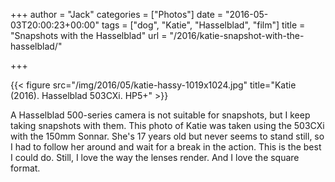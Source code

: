+++
author = "Jack"
categories = ["Photos"]
date = "2016-05-03T20:00:23+00:00"
tags = ["dog", "Katie", "Hasselblad", "film"]
title = "Snapshots with the Hasselblad"
url = "/2016/katie-snapshot-with-the-hasselblad/"

+++

{{< figure src="/img/2016/05/katie-hassy-1019x1024.jpg" title="Katie (2016). Hasselblad 503CXi. HP5+" >}}


A Hasselblad 500-series camera is not suitable for snapshots, but I keep taking
snapshots with them. This photo of Katie was taken using the 503CXi with the
150mm Sonnar. She's 17 years old but never seems to stand still, so I had to
follow her around and wait for a break in the action. This is the best I could
do. Still, I love the way the lenses render. And I love the square format.
